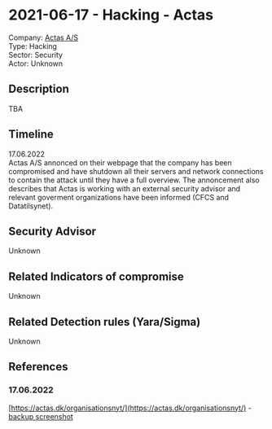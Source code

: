 # 2021-06-17 - Hacking - Actas   
Company: [Actas A/S](https://actas.dk/)   
Type: Hacking  
Sector: Security   
Actor: Unknown    

## Description  
TBA

## Timeline
17.06.2022  
Actas A/S annonced on their webpage that the company has been compromised and have shutdown all their servers and network connections to contain the attack until they have a full overview.
The annoncement also describes that Actas is working with an external security advisor and relevant goverment organizations have been informed (CFCS and Datatilsynet).

## Security Advisor
Unknown

## Related Indicators of compromise
Unknown

## Related Detection rules (Yara/Sigma)
Unknown

## References   

### 17.06.2022
[https://actas.dk/organisationsnyt/](https://actas.dk/organisationsnyt/) - [backup screenshot](images/actas.jpg)  
